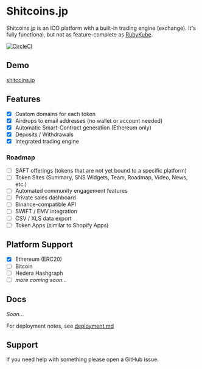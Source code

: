 # Shitcoins.jp

Shitcoins.jp is an ICO platform with a built-in trading engine (exchange). It's fully functional, but not as feature-complete as [RubyKube](https://github.com/rubykube).

[![CircleCI](https://circleci.com/gh/djshitcoin/exchange/tree/develop.svg?style=svg&circle-token=15176affab554db9ab15e2c374994e82c7cc40a4)](https://circleci.com/gh/djshitcoin/exchange/tree/develop)

## Demo

[shitcoins.jp](https://shitcoins.jp)

## Features

* [x] Custom domains for each token
* [x] Airdrops to email addresses (no wallet or account needed)
* [x] Automatic Smart-Contract generation (Ethereum only)
* [x] Deposits / Withdrawals
* [x] Integrated trading engine

### Roadmap

* [ ] SAFT offerings (tokens that are not yet bound to a specific platform)
* [ ] Token Sites (Summary, SNS Widgets, Team, Roadmap, Video, News, etc.)
* [ ] Automated community engagement features
* [ ] Private sales dashboard
* [ ] Binance-compatible API
* [ ] SWIFT / EMV integration
* [ ] CSV / XLS data export
* [ ] Token Apps (similar to Shopify Apps)

## Platform Support

* [x] Ethereum (ERC20)
* [ ] Bitcoin
* [ ] Hedera Hashgraph
* [ ] _more coming soon..._

## Docs

_Soon..._

For deployment notes, see [deployment.md](https://github.com/djshitcoin/exchange/blob/develop/deployment.md)

## Support

If you need help with something please open a GitHub issue.

